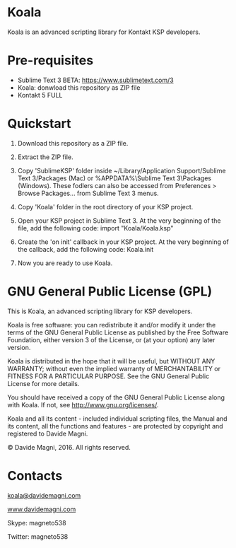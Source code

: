 # Koala
Koala is an advanced scripting library for Kontakt KSP developers.

# Pre-requisites
- Sublime Text 3 BETA: https://www.sublimetext.com/3
- Koala: donwload this repository as ZIP file
- Kontakt 5 FULL

# Quickstart
1. Download this repository as a ZIP file.
2. Extract the ZIP file.
3. Copy 'SublimeKSP' folder inside ~/Library/Application Support/Sublime Text 3/Packages (Mac) or %APPDATA%\Sublime Text 3\Packages (Windows). These fodlers can also be accessed from Preferences > Browse Packages... from Sublime Text 3 menus.
4. Copy 'Koala' folder in the root directory of your KSP project.

5. Open your KSP project in Sublime Text 3. At the very beginning of the file, add the following code: 
    import "Koala/Koala.ksp"
6. Create the 'on init' callback in your KSP project. At the very beginning of the callback, add the following code: 
    Koala.init
7. Now you are ready to use Koala.

# GNU General Public License (GPL)

This is Koala, an advanced scripting library for KSP developers.

Koala is free software: you can redistribute it and/or modify it under the terms of the GNU General Public License as published by the Free Software Foundation, either version 3 of the License, or (at your option) any later version.

Koala is distributed in the hope that it will be useful, but WITHOUT ANY WARRANTY; without even the implied warranty of MERCHANTABILITY or FITNESS FOR A PARTICULAR PURPOSE.  See the GNU General Public License for more details.

You should have received a copy of the GNU General Public License along with Koala. If not, see <http://www.gnu.org/licenses/>.

Koala and all its content - included individual scripting files, the Manual and its content,  all the functions and features - are protected by copyright and registered to Davide Magni.

© Davide Magni, 2016. All rights reserved.

# Contacts

koala@davidemagni.com

www.davidemagni.com

Skype: magneto538

Twitter: magneto538

  
